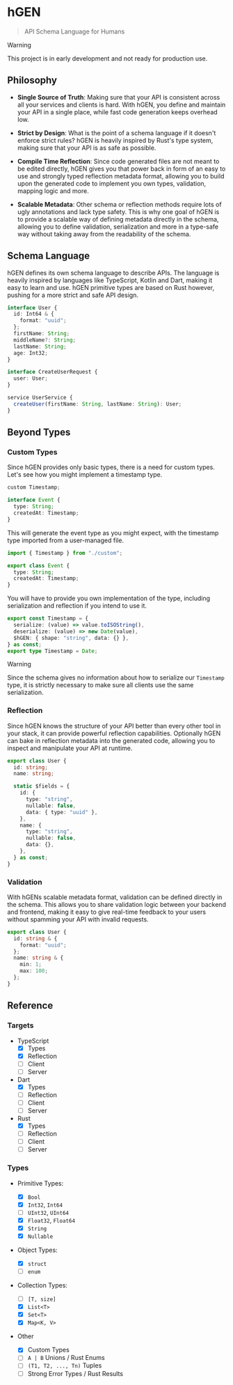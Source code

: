# hGEN

> API Schema Language for Humans

> [!WARNING]  
> This project is in early development and not ready for production use.

## Philosophy

- **Single Source of Truth**: Making sure that your API is consistent across all your services and clients is hard. With hGEN, you define and maintain your API in a single place, while fast code generation keeps overhead low.

- **Strict by Design**: What is the point of a schema language if it doesn't enforce strict rules? hGEN is heavily inspired by Rust's type system, making sure that your API is as safe as possible.

- **Compile Time Reflection**: Since code generated files are not meant to be edited directly, hGEN gives you that power back in form of an easy to use and strongly typed reflection metadata format, allowing you to build upon the generated code to implement you own types, validation, mapping logic and more.

- **Scalable Metadata**: Other schema or reflection methods require lots of ugly annotations and lack type safety. This is why one goal of hGEN is to provide a scalable way of defining metadata directly in the schema, allowing you to define validation, serialization and more in a type-safe way without taking away from the readability of the schema.

## Schema Language

hGEN defines its own schema language to describe APIs. The language is heavily inspired by languages like TypeScript, Kotlin and Dart, making it easy to learn and use. hGEN primitive types are based on Rust however, pushing for a more strict and safe API design.

```ts
interface User {
  id: Int64 & {
    format: "uuid";
  };
  firstName: String;
  middleName?: String;
  lastName: String;
  age: Int32;
}

interface CreateUserRequest {
  user: User;
}

service UserService {
  createUser(firstName: String, lastName: String): User;
}
```

## Beyond Types

### Custom Types

Since hGEN provides only basic types, there is a need for custom types. Let's see how you might implement a timestamp type.

```ts
custom Timestamp;

interface Event {
  type: String;
  createdAt: Timestamp;
}
```

This will generate the event type as you might expect, with the timestamp type imported from a user-managed file.

```ts
import { Timestamp } from "./custom";

export class Event {
  type: String;
  createdAt: Timestamp;
}
```

You will have to provide you own implementation of the type, including serialization and reflection if you intend to use it.

```ts
export const Timestamp = {
  serialize: (value) => value.toISOString(),
  deserialize: (value) => new Date(value),
  $hGEN: { shape: "string", data: {} },
} as const;
export type Timestamp = Date;
```

> [!Warning]
> Since the schema gives no information about how to serialize our `Timestamp` type, it is strictly necessary to make sure all clients use the same serialization.

### Reflection

Since hGEN knows the structure of your API better than every other tool in your stack, it can provide powerful reflection capabilities. Optionally hGEN can bake in reflection metadata into the generated code, allowing you to inspect and manipulate your API at runtime.

```ts
export class User {
  id: string;
  name: string;

  static $fields = {
    id: {
      type: "string",
      nullable: false,
      data: { type: "uuid" },
    },
    name: {
      type: "string",
      nullable: false,
      data: {},
    },
  } as const;
}
```

### Validation

With hGENs scalable metadata format, validation can be defined directly in the schema. This allows you to share validation logic between your backend and frontend, making it easy to give real-time feedback to your users without spamming your API with invalid requests.

```ts
export class User {
  id: string & {
    format: "uuid";
  };
  name: string & {
    min: 1;
    max: 100;
  };
}
```

## Reference

### Targets

- TypeScript
  - [x] Types
  - [x] Reflection
  - [ ] Client
  - [ ] Server
- Dart
  - [x] Types
  - [ ] Reflection
  - [ ] Client
  - [ ] Server
- Rust
  - [x] Types
  - [ ] Reflection
  - [ ] Client
  - [ ] Server

### Types

- Primitive Types:

  - [x] `Bool`
  - [x] `Int32`, `Int64`
  - [ ] `UInt32`, `UInt64`
  - [x] `Float32`, `Float64`
  - [x] `String`
  - [x] `Nullable`

- Object Types:

  - [x] `struct`
  - [ ] `enum`

- Collection Types:

  - [ ] `[T, size]`
  - [x] `List<T>`
  - [x] `Set<T>`
  - [x] `Map<K, V>`

- Other

  - [x] Custom Types
  - [ ] `A | B` Unions / Rust Enums
  - [ ] `(T1, T2, ..., Tn)` Tuples
  - [ ] Strong Error Types / Rust Results
